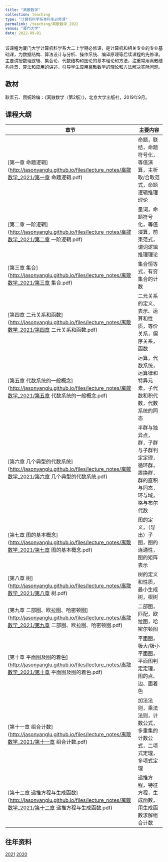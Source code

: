 ```yaml
---
title: "离散数学"
collection: teaching
type: "计算机科学系本科生必修课"
permalink: /teaching/离散数学_2022
venue: "厦门大学"
date: 2022-09-01
---
```


该课程为厦门大学计算机科学系大二上学期必修课，是计算机和相关专业的专业基础课，为数据结构、算法设计与分析、操作系统、编译原理等后续课程的先修课。主要讲授数理逻辑、集合论、代数结构和图论的基本理论和方法，注重常用离散结构背景、算法和应用的讲述，引导学生应用离散数学的理论和方法解决实际问题。  

## 教材

耿素云、屈婉玲编：《离散数学（第2版）》，北京大学出版社，2019年9月。

## 课程大纲

| 章节                                                         | 主要内容                                                     |
| ------------------------------------------------------------ | ------------------------------------------------------------ |
| [第一章 命题逻辑](http://jasonyanglu.github.io/files/lecture_notes/离散数学_2021/第一章 命题逻辑.pdf) | 命题，联结，命题符号化，等值演算，主析取/合取范式，命题逻辑推理理论 |
| [第二章 一阶逻辑](http://jasonyanglu.github.io/files/lecture_notes/离散数学_2021/第二章 一阶逻辑.pdf) | 量词，命题符号化，等值演算，前束范式，谓词逻辑推理理论       |
| [第三章 集合](http://jasonyanglu.github.io/files/lecture_notes/离散数学_2021/第三章 集合.pdf) | 集合恒等式，有穷集合的计数                                   |
| [第四章 二元关系和函数](http://jasonyanglu.github.io/files/lecture_notes/离散数学_2021/第四章 二元关系和函数.pdf) | 二元关系的定义、表示、运算和性质，等价关系，偏序关系，函数   |
| [第五章 代数系统的一般概念](http://jasonyanglu.github.io/files/lecture_notes/离散数学_2021/第五章 代数系统的一般概念.pdf) | 运算，代数系统，运算律和特异元素，子代数和积代数，代数系统的同态 |
| [第六章 几个典型的代数系统](http://jasonyanglu.github.io/files/lecture_notes/离散数学_2021/第六章 几个典型的代数系统.pdf) | 半群与独异点，群，子群与子群判定定理，循环群，置换群，群的直积与同态，环与域，格与布尔代数 |
| [第七章 图的基本概念](http://jasonyanglu.github.io/files/lecture_notes/离散数学_2021/第七章 图的基本概念.pdf) | 图的定义，（导出）子图，图的连通性，图的矩阵表示             |
| [第八章 树](http://jasonyanglu.github.io/files/lecture_notes/离散数学_2021/第八章 树.pdf) | 树的定义和性质，最小生成树，根树                             |
| [第九章 二部图、欧拉图、哈密顿图](http://jasonyanglu.github.io/files/lecture_notes/离散数学_2021/第九章 二部图、欧拉图、哈密顿图.pdf) | 二部图，匹配，欧拉图，哈密尔顿图                             |
| [第十章 平面图及图的着色](http://jasonyanglu.github.io/files/lecture_notes/离散数学_2021/第十章 平面图及图的着色.pdf) | 平面图，极大/极小平面图，平面图判定定理，图的点、边、面着色  |
| [第十一章 组合计数](http://jasonyanglu.github.io/files/lecture_notes/离散数学_2021/第十一章 组合计数.pdf) | 加法法则，乘法法则，计数公式，多重集的计数公式，二项式定理，多项式定理 |
| [第十二章 递推方程与生成函数](http://jasonyanglu.github.io/files/lecture_notes/离散数学_2021/第十二章 递推方程与生成函数.pdf) | 递推方程，特征方程，生成函数，用生成函数求解组合计数         |



## 往年资料

[2021](http://jasonyanglu.github.io/teaching/离散数学_2021)
[2020](http://jasonyanglu.github.io/teaching/离散数学_2020)
